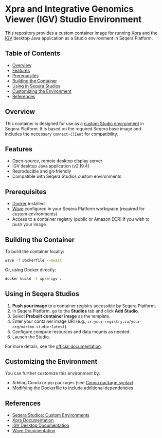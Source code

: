 # Xpra and Integrative Genomics Viewer (IGV) Studio Environment

This repository provides a custom container image for running
[Xpra](https://xpra.org/index.html) and the [IGV](https://igv.org/)
desktop Java application as a Studio environment in Seqera Platform.

## Table of Contents

- [Overview](#overview)
- [Features](#features)
- [Prerequisites](#prerequisites)
- [Building the Container](#building-the-container)
- [Using in Seqera Studios](#using-in-seqera-studios)
- [Customizing the Environment](#customizing-the-environment)
- [References](#references)

## Overview

This container is designed for use as a [custom Studio
environment](https://docs.seqera.io/platform-cloud/studios/custom-envs) in
Seqera Platform. It is based on the required Seqera base image and
includes the necessary `connect-client` for compatibility.

## Features

- Open-source, remote desktop display server
- IGV desktop Java application (v2.19.4)
- Reproducible and git-friendly
- Compatible with Seqera Studios custom environments

## Prerequisites

- [Docker](https://www.docker.com/) installed
- [Wave](https://docs.seqera.io/platform-cloud/wave/) configured
in your Seqera Platform workspace (required for custom environments)
- Access to a container registry (public or Amazon ECR) if you wish to push your image

## Building the Container

To build the container locally:

```sh
wave -f Dockerfile --await
```

Or, using Docker directly:

```sh
docker build -t xpra-igv .
```

## Using in Seqera Studios

1. **Push your image** to a container registry accessible by Seqera Platform.
2. In Seqera Platform, go to the **Studios** tab and click **Add Studio**.
3. Select **Prebuilt container image** as the template.
4. Enter your container image URI (e.g., `cr.your-registry.io/your-org/marimo-studio:latest`).
5. Configure compute resources and data mounts as needed.
6. Launch the Studio.

For more details, see the [official documentation](https://docs.seqera.io/platform-cloud/studios/custom-envs).

## Customizing the Environment

You can further customize this environment by:

- Adding Conda or pip packages (see [Conda package syntax](https://docs.seqera.io/platform-cloud/studios/custom-envs#conda-package-syntax))
- Modifying the Dockerfile to include additional dependencies

## References

- [Seqera Studios: Custom Environments](https://docs.seqera.io/platform-cloud/studios/custom-envs)
- [Xpra Documentation](https://github.com/Xpra-org/xpra/blob/master/README.md)
- [IGV Desktop Documentation](https://github.com/igvteam/igv)
- [Wave Documentation](https://docs.seqera.io/platform-cloud/wave/)
